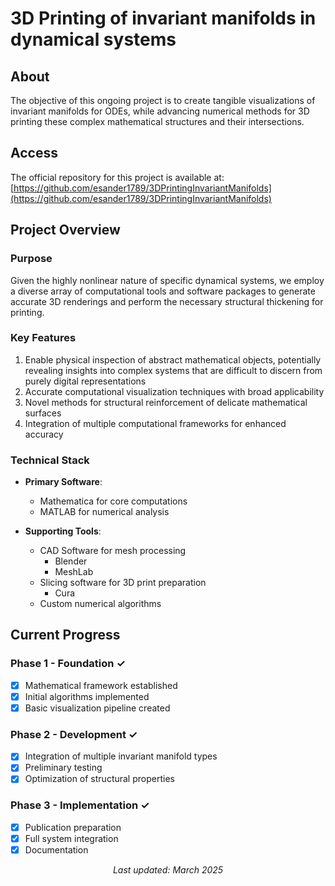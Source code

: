 # 3D Printing of invariant manifolds in dynamical systems

## About
The objective of this ongoing project is to create tangible visualizations of invariant manifolds for ODEs, while advancing numerical methods for 3D printing these complex mathematical structures and their intersections.

## Access
The official repository for this project is available at: [https://github.com/esander1789/3DPrintingInvariantManifolds](https://github.com/esander1789/3DPrintingInvariantManifolds)

## Project Overview

### Purpose
Given the highly nonlinear nature of specific dynamical systems, we employ a diverse array of computational tools and software packages to generate accurate 3D renderings and perform the necessary structural thickening for printing.

### Key Features
1. Enable physical inspection of abstract mathematical objects, potentially revealing insights into complex systems that are difficult to discern from purely digital representations
2. Accurate computational visualization techniques with broad applicability
3. Novel methods for structural reinforcement of delicate mathematical surfaces
4. Integration of multiple computational frameworks for enhanced accuracy

### Technical Stack
- **Primary Software**: 
  - Mathematica for core computations
  - MATLAB for numerical analysis

- **Supporting Tools**:
  - CAD Software for mesh processing
    - Blender
    - MeshLab
  - Slicing software for 3D print preparation
    - Cura
  - Custom numerical algorithms

## Current Progress

### Phase 1 - Foundation ✓
- [x] Mathematical framework established
- [x] Initial algorithms implemented
- [x] Basic visualization pipeline created

### Phase 2 - Development ✓
- [X] Integration of multiple invariant manifold types
- [X] Preliminary testing
- [X] Optimization of structural properties

### Phase 3 - Implementation ✓
- [X] Publication preparation
- [X] Full system integration
- [X] Documentation

<div align="center">
  <i>Last updated: March 2025</i>
</div>
